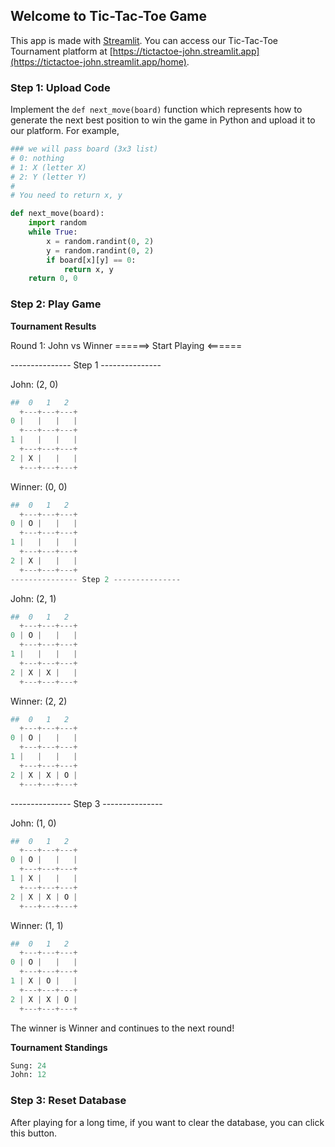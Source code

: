 ## Welcome to Tic-Tac-Toe Game
This app is made with [Streamlit](https://streamlit.io/). 
You can access our Tic-Tac-Toe Tournament platform at [https://tictactoe-john.streamlit.app](https://tictactoe-john.streamlit.app/home).

### Step 1: Upload Code

Implement the `def next_move(board)` function which represents how to generate the next best position to win the game in Python and upload it to our platform. For example,
```python
### we will pass board (3x3 list)
# 0: nothing
# 1: X (letter X)
# 2: Y (letter Y)
#
# You need to return x, y

def next_move(board):
    import random
    while True:
        x = random.randint(0, 2)
        y = random.randint(0, 2)
        if board[x][y] == 0:
            return x, y
    return 0, 0
```
### Step 2: Play Game

**Tournament Results** 

Round 1: John vs Winner
======> Start Playing <======

--------------- Step 1 ---------------

John: (2, 0)
```python
##  0   1   2
  +---+---+---+
0 |   |   |   |
  +---+---+---+
1 |   |   |   |
  +---+---+---+
2 | X |   |   |
  +---+---+---+
```

Winner: (0, 0)
```python
##  0   1   2
  +---+---+---+
0 | O |   |   |
  +---+---+---+
1 |   |   |   |
  +---+---+---+
2 | X |   |   |
  +---+---+---+
--------------- Step 2 ---------------
```

John: (2, 1)
```python
##  0   1   2
  +---+---+---+
0 | O |   |   |
  +---+---+---+
1 |   |   |   |
  +---+---+---+
2 | X | X |   |
  +---+---+---+
```

Winner: (2, 2)
```python
##  0   1   2
  +---+---+---+
0 | O |   |   |
  +---+---+---+
1 |   |   |   |
  +---+---+---+
2 | X | X | O |
  +---+---+---+
```
--------------- Step 3 ---------------

John: (1, 0)
```python
##  0   1   2
  +---+---+---+
0 | O |   |   |
  +---+---+---+
1 | X |   |   |
  +---+---+---+
2 | X | X | O |
  +---+---+---+
```

Winner: (1, 1)
```python
##  0   1   2
  +---+---+---+
0 | O |   |   |
  +---+---+---+
1 | X | O |   |
  +---+---+---+
2 | X | X | O |
  +---+---+---+
```
The winner is Winner and continues to the next round!

**Tournament Standings** 
```python
Sung: 24
John: 12
```

### Step 3: Reset Database
After playing for a long time, if you want to clear the database, you can click this button.

